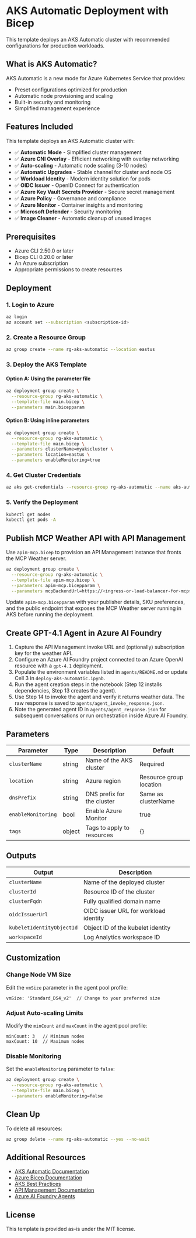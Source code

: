 # AKS Automatic Deployment with Bicep

This template deploys an AKS Automatic cluster with recommended configurations for production workloads.

## What is AKS Automatic?

AKS Automatic is a new mode for Azure Kubernetes Service that provides:
- Preset configurations optimized for production
- Automatic node provisioning and scaling
- Built-in security and monitoring
- Simplified management experience

## Features Included

This template deploys an AKS Automatic cluster with:

- ✅ **Automatic Mode** - Simplified cluster management
- ✅ **Azure CNI Overlay** - Efficient networking with overlay networking
- ✅ **Auto-scaling** - Automatic node scaling (3-10 nodes)
- ✅ **Automatic Upgrades** - Stable channel for cluster and node OS
- ✅ **Workload Identity** - Modern identity solution for pods
- ✅ **OIDC Issuer** - OpenID Connect for authentication
- ✅ **Azure Key Vault Secrets Provider** - Secure secret management
- ✅ **Azure Policy** - Governance and compliance
- ✅ **Azure Monitor** - Container insights and monitoring
- ✅ **Microsoft Defender** - Security monitoring
- ✅ **Image Cleaner** - Automatic cleanup of unused images

## Prerequisites

- Azure CLI 2.50.0 or later
- Bicep CLI 0.20.0 or later
- An Azure subscription
- Appropriate permissions to create resources

## Deployment

### 1. Login to Azure

```bash
az login
az account set --subscription <subscription-id>
```

### 2. Create a Resource Group

```bash
az group create --name rg-aks-automatic --location eastus
```

### 3. Deploy the AKS Template

#### Option A: Using the parameter file

```bash
az deployment group create \
  --resource-group rg-aks-automatic \
  --template-file main.bicep \
  --parameters main.bicepparam
```

#### Option B: Using inline parameters

```bash
az deployment group create \
  --resource-group rg-aks-automatic \
  --template-file main.bicep \
  --parameters clusterName=myakscluster \
  --parameters location=eastus \
  --parameters enableMonitoring=true
```

### 4. Get Cluster Credentials

```bash
az aks get-credentials --resource-group rg-aks-automatic --name aks-automatic-cluster
```

### 5. Verify the Deployment

```bash
kubectl get nodes
kubectl get pods -A
```

## Publish MCP Weather API with API Management

Use `apim-mcp.bicep` to provision an API Management instance that fronts the MCP Weather server.

```bash
az deployment group create \
  --resource-group rg-aks-automatic \
  --template-file apim-mcp.bicep \
  --parameters apim-mcp.bicepparam \
  --parameters mcpBackendUrl=https://<ingress-or-load-balancer-for-mcp>
```

Update `apim-mcp.bicepparam` with your publisher details, SKU preferences, and the public endpoint that exposes the MCP Weather server running in AKS before running the deployment.

## Create GPT-4.1 Agent in Azure AI Foundry

1. Capture the API Management invoke URL and (optionally) subscription key for the weather API.
2. Configure an Azure AI Foundry project connected to an Azure OpenAI resource with a `gpt-4.1` deployment.
3. Populate the environment variables listed in `agents/README.md` or update Cell 3 in `deploy-aks-automatic.ipynb`.
4. Run the agent creation steps in the notebook (Step 12 installs dependencies, Step 13 creates the agent).
5. Use Step 14 to invoke the agent and verify it returns weather data. The raw response is saved to `agents/agent_invoke_response.json`.
6. Note the generated agent ID in `agents/agent_response.json` for subsequent conversations or run orchestration inside Azure AI Foundry.

## Parameters

| Parameter | Type | Description | Default |
|-----------|------|-------------|---------|
| `clusterName` | string | Name of the AKS cluster | Required |
| `location` | string | Azure region | Resource group location |
| `dnsPrefix` | string | DNS prefix for the cluster | Same as clusterName |
| `enableMonitoring` | bool | Enable Azure Monitor | true |
| `tags` | object | Tags to apply to resources | {} |

## Outputs

| Output | Description |
|--------|-------------|
| `clusterName` | Name of the deployed cluster |
| `clusterId` | Resource ID of the cluster |
| `clusterFqdn` | Fully qualified domain name |
| `oidcIssuerUrl` | OIDC issuer URL for workload identity |
| `kubeletIdentityObjectId` | Object ID of the kubelet identity |
| `workspaceId` | Log Analytics workspace ID |

## Customization

### Change Node VM Size

Edit the `vmSize` parameter in the agent pool profile:

```bicep
vmSize: 'Standard_DS4_v2'  // Change to your preferred size
```

### Adjust Auto-scaling Limits

Modify the `minCount` and `maxCount` in the agent pool profile:

```bicep
minCount: 3   // Minimum nodes
maxCount: 10  // Maximum nodes
```

### Disable Monitoring

Set the `enableMonitoring` parameter to `false`:

```bash
az deployment group create \
  --resource-group rg-aks-automatic \
  --template-file main.bicep \
  --parameters enableMonitoring=false
```

## Clean Up

To delete all resources:

```bash
az group delete --name rg-aks-automatic --yes --no-wait
```

## Additional Resources

- [AKS Automatic Documentation](https://learn.microsoft.com/azure/aks/automatic)
- [Azure Bicep Documentation](https://learn.microsoft.com/azure/azure-resource-manager/bicep/)
- [AKS Best Practices](https://learn.microsoft.com/azure/aks/best-practices)
- [API Management Documentation](https://learn.microsoft.com/azure/api-management/)
- [Azure AI Foundry Agents](https://learn.microsoft.com/azure/ai-services/agents/overview)

## License

This template is provided as-is under the MIT license.
